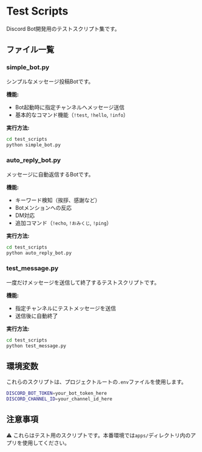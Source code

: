 # Test Scripts

Discord Bot開発用のテストスクリプト集です。

## ファイル一覧

### simple_bot.py
シンプルなメッセージ投稿Botです。

**機能:**
- Bot起動時に指定チャンネルへメッセージ送信
- 基本的なコマンド機能（`!test`, `!hello`, `!info`）

**実行方法:**
```bash
cd test_scripts
python simple_bot.py
```

### auto_reply_bot.py
メッセージに自動返信するBotです。

**機能:**
- キーワード検知（挨拶、感謝など）
- Botメンションへの反応
- DM対応
- 追加コマンド（`!echo`, `!おみくじ`, `!ping`）

**実行方法:**
```bash
cd test_scripts
python auto_reply_bot.py
```

### test_message.py
一度だけメッセージを送信して終了するテストスクリプトです。

**機能:**
- 指定チャンネルにテストメッセージを送信
- 送信後に自動終了

**実行方法:**
```bash
cd test_scripts
python test_message.py
```

## 環境変数

これらのスクリプトは、プロジェクトルートの`.env`ファイルを使用します。

```bash
DISCORD_BOT_TOKEN=your_bot_token_here
DISCORD_CHANNEL_ID=your_channel_id_here
```

## 注意事項

⚠️ これらはテスト用のスクリプトです。本番環境では`apps/`ディレクトリ内のアプリを使用してください。

